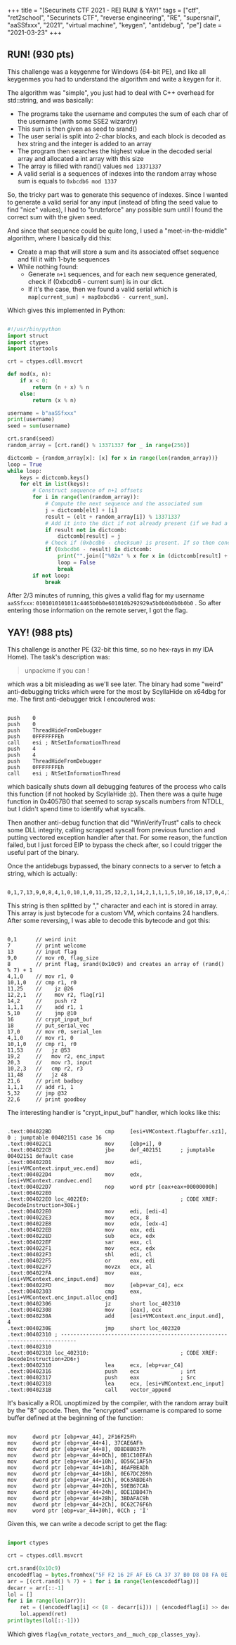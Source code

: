+++
title = "[Securinets CTF 2021 - RE] RUN! & YAY!"
tags = ["ctf", "ret2school", "Securinets CTF", "reverse engineering", "RE", "supersnail", "aaSSfxxx", "2021", "virtual machine", "keygen", "antidebug", "pe"]
date = "2021-03-23"
+++

## RUN! (930 pts)

This challenge was a keygenme for Windows (64-bit PE), and like all keygenmes you had to understand the algorithm and write a keygen for it.

The algorithm was "simple", you just had to deal with C++ overhead for std::string, and was basically:
 - The programs take the username and computes the sum of each char of the username (with some SSE2 wizardry)
 - This sum is then given as seed to srand()
 - The user serial is split into 2-char blocks, and each block is decoded as hex string and the integer is added to an array
 - The program then searches the highest value in the decoded serial array and allocated a int array with this size
 - The array is filled with rand() values `mod 13371337`
 - A valid serial is a sequences of indexes into the random array whose sum is equals to `0xbcdb6 mod 1337`

So, the tricky part was to generate this sequence of indexes. Since I wanted to generate a valid serial for any input (instead of bfing the seed value to find "nice" values), I had to "bruteforce" any possible sum until I found the correct sum with the given seed.

And since that sequence could be quite long, I used a "meet-in-the-middle" algorithm, where I basically did this:

 - Create a map that will store a sum and its associated offset sequence and fill it with 1-byte sequences
 - While nothing found:
   - Generate `n+1` sequences, and for each new sequence generated, check if (0xbcdb6 - current sum) is in our dict.
   - If it's the case, then we found a valid serial which is `map[current_sum] + map0xbcdb6 - current_sum]`.

Which gives this implemented in Python:
```python

#!/usr/bin/python
import struct
import ctypes
import itertools

crt = ctypes.cdll.msvcrt

def mod(x, n):
    if x < 0:
        return (n + x) % n
    else:
        return (x % n)

username = b"aaSSfxxx"
print(username)
seed = sum(username)

crt.srand(seed)
random_array = [crt.rand() % 13371337 for _ in range(256)]

dictcomb = {random_array[x]: [x] for x in range(len(random_array))}
loop = True
while loop:
    keys = dictcomb.keys()
    for elt in list(keys):
        # Construct sequence of n+1 offsets
        for i in range(len(random_array)):
            # Compute the next sequence and the associated sum
            j = dictcomb[elt] + [i]
            result = (elt + random_array[i]) % 13371337
            # Add it into the dict if not already present (if we had a shorter sequence with the same sum)
            if result not in dictcomb:
                dictcomb[result] = j
            # Check if (0xbcdb6 - checksum) is present. If so then concatenate the two sequences to form the array
            if (0xbcdb6 - result) in dictcomb:
                print("".join(["%02x" % x for x in (dictcomb[result] + dictcomb[(0xbcdb6 - result)])]))
                loop = False
                break
        if not loop:
            break

```

After 2/3 minutes of running, this gives a valid flag for my username `aaSSfxxx`: `0101010101011c4465b0b0e601010b292929a5b0b0b0b0b0b0`
. So after entering those information on the remote server, I got the flag.

## YAY! (988 pts)

This challenge is another PE (32-bit this time, so no hex-rays in my IDA Home). The task's description was:

> unpackme if you can !

which was a bit misleading as we'll see later. The binary had some "weird" anti-debugging tricks which were for the most by ScyllaHide on x64dbg for me. The first anti-debugger trick I encoutered was:
```

push    0
push    0
push    ThreadHideFromDebugger
push    0FFFFFFFEh
call    esi ; NtSetInformationThread
push    4
push    4
push    ThreadHideFromDebugger
push    0FFFFFFFEh
call    esi ; NtSetInformationThread

```

which basically shuts down all debugging features of the process who calls this function (if not hooked by ScyllaHide :þ). Then there was a quite huge function in 0x4057B0 that seemed to scrap syscalls numbers from NTDLL, but I didn't spend time to identify what syscalls.

Then another anti-debug function that did "WinVerifyTrust" calls to check some DLL integrity, calling scrapped syscall from previous function and putting vectored exception handler after that. For some reason, the function failed, but I just forced EIP to bypass the check after, so I could trigger the useful part of the binary.

Once the antidebugs bypassed, the binary connects to a server to fetch a string, which is actually:
```

0,1,7,13,9,0,8,4,1,0,10,1,0,11,25,12,2,1,14,2,1,1,1,5,10,16,18,17,0,4,1,0,10,1,0,11,53,19,2,20,3,10,2,3,11,48,21,6,1,1,1,5,32,22,6

```
This string is then splitted by "," character and each int is stored in array. This array is just bytecode for a custom VM, which contains 24 handlers. After some reversing, I was able to decode this bytecode and got this:
```

0,1      // weird init
7        // print welcome
13       // input flag
9,0      // mov r0, flag_size
8        // print flag, srand(0x10c9) and creates an array of (rand() % 7) + 1
4,1,0    // mov r1, 0
10,1,0   // cmp r1, r0
11,25    //    jz @26
12,2,1   //    mov r2, flag[r1]
14,2     //    push r2
1,1,1    //    add r1, 1
5,10     //    jmp @10
16       // crypt_input_buf
18       // put_serial_vec
17,0     // mov r0, serial_len
4,1,0    // mov r1, 0
10,1,0   // cmp r1, r0
11,53    //   jz @53
19,2     //   mov r2, enc_input
20,3     //   mov r3, input
10,2,3   //   cmp r2, r3
11,48    //   jz 48
21,6     // print badboy
1,1,1    // add r1, 1
5,32     // jmp @32
22,6     // print goodboy

```
The interesting handler is "crypt_input_buf" handler, which looks like this:

```

.text:004022BD                 cmp     [esi+VMContext.flagbuffer.sz1], 0 ; jumptable 00402151 case 16
.text:004022C1                 mov     [ebp+i], 0
.text:004022CB                 jbe     def_402151      ; jumptable 00402151 default case
.text:004022D1                 mov     edi, [esi+VMContext.input_vec.end]
.text:004022D4                 mov     edx, [esi+VMContext.randvec.end]
.text:004022D7                 nop     word ptr [eax+eax+00000000h]
.text:004022E0
.text:004022E0 loc_4022E0:                             ; CODE XREF: DecodeInstruction+30E↓j
.text:004022E0                 mov     edi, [edi-4]
.text:004022E3                 mov     ecx, 8
.text:004022E8                 mov     edx, [edx-4]
.text:004022EB                 mov     eax, edi
.text:004022ED                 sub     ecx, edx
.text:004022EF                 sar     eax, cl
.text:004022F1                 mov     ecx, edx
.text:004022F3                 shl     edi, cl
.text:004022F5                 or      eax, edi
.text:004022F7                 movzx   ecx, al
.text:004022FA                 mov     eax, [esi+VMContext.enc_input.end]
.text:004022FD                 mov     [ebp+var_C4], ecx
.text:00402303                 cmp     eax, [esi+VMContext.enc_input.alloc_end]
.text:00402306                 jz      short loc_402310
.text:00402308                 mov     [eax], ecx
.text:0040230A                 add     [esi+VMContext.enc_input.end], 4
.text:0040230E                 jmp     short loc_402320
.text:00402310 ; ---------------------------------------------------------------------------
.text:00402310
.text:00402310 loc_402310:                             ; CODE XREF: DecodeInstruction+2D6↑j
.text:00402310                 lea     ecx, [ebp+var_C4]
.text:00402316                 push    ecx             ; int
.text:00402317                 push    eax             ; Src
.text:00402318                 lea     ecx, [esi+VMContext.enc_input]
.text:0040231B                 call    vector_append

```

It's basically a ROL unoptimized by the compiler, with the random array built by the "8" opcode. Then, the "encrypted" username is compared to some buffer defined at the beginning of the function:
```

mov     dword ptr [ebp+var_44], 2F16F25Fh
mov     dword ptr [ebp+var_44+4], 37CAE6AFh
mov     dword ptr [ebp+var_44+8], 0D8D8B037h
mov     dword ptr [ebp+var_44+0Ch], 0B1C10EFAh
mov     dword ptr [ebp+var_44+10h], 0D56C1AF5h
mov     dword ptr [ebp+var_44+14h], 46AFBEADh
mov     dword ptr [ebp+var_44+18h], 0E67DC2B9h
mov     dword ptr [ebp+var_44+1Ch], 0C63ABDE4h
mov     dword ptr [ebp+var_44+20h], 59EB67CAh
mov     dword ptr [ebp+var_44+24h], 0DE1DB047h
mov     dword ptr [ebp+var_44+28h], 3BDAFAC9h
mov     dword ptr [ebp+var_44+2Ch], 0C62C76F6h
mov     word ptr [ebp+var_44+30h], 0CCh ; 'Ì'

```

Given this, we can write a decode script to get the flag:
```python

import ctypes

crt = ctypes.cdll.msvcrt

crt.srand(0x10c9)
encodedflag = bytes.fromhex("5F F2 16 2F AF E6 CA 37 37 B0 D8 D8 FA 0E C1 B1 F5 1A 6C D5 AD BE AF 46 B9 C2 7D E6 E4 BD 3A C6 CA 67 EB 59 47 B0 1D DE C9 FA DA 3B F6 76 2C C6 CC".replace(" ", ""))
arr = [(crt.rand() % 7) + 1 for i in range(len(encodedflag))]
decarr = arr[::-1]
lol = []
for i in range(len(arr)):
    ret = ((encodedflag[i] << (8 - decarr[i])) | (encodedflag[i] >> decarr[i])) & 0xff
    lol.append(ret)
print(bytes(lol[::-1]))

```
Which gives `flag{vm_rotate_vectors_and__much_cpp_classes_yay}`.
